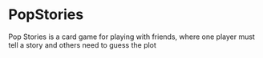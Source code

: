 # PopStories
Pop Stories is a card game for playing with friends, where one player must tell a story and others need to guess the plot
